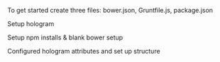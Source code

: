 To get started create three files: bower.json, Gruntfile.js, package.json

Setup hologram

Setup npm installs & blank bower setup

Configured hologram attributes and set up structure


